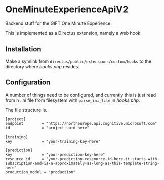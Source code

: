 # OneMinuteExperienceApiV2

Backend stuff for the GIFT One Minute Experience.

This is implemented as a Directus extension, namely a web hook.

## Installation

Make a symlink from `directus/public/extensions/custom/hooks` to the directory where *hooks.php* resides.

## Configuration

A number of things need to be configured, and currently this is just read from n .ini file from filesystem with `parse_ini_file` in *hooks.php*.

The file structure is.

```
[project]
endpoint        = "https://northeurope.api.cognitive.microsoft.com"
id              = "project-uuid-here"

[training]
key             = "your-training-key-here"

[prediction]
key             = "your-prediction-key-here"
resource_id     = "your-prediction-reseource-id-here-it-starts-with-subscription-and-is-a-approximately-as-long-as-this-template-string-here"
production_model = "production"
```
